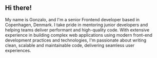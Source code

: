 ## Hi there!

My name is Gonzalo, and I'm a senior Frontend developer based in Copenhagen, Denmark. I take pride in mentoring junior developers and helping teams deliver performant and high-quality code. With extensive experience in building complex web applications using modern front-end development practices and technologies, I'm passionate about writing clean, scalable and maintainable code, delivering seamless user experiences.